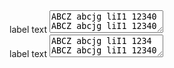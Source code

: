 <section>
  <label for="textarea">label text</label>
  <textarea class="au-text-input au-text-input--block" name="textarea" id="textarea">
ABCZ abcjg liI1 12340 ABCZ abcjg liI1 12340
  </textarea>
</section>

<div class="au-body au-body--dark">
  <label for="textarea--dark">label text</label>
  <textarea class="au-text-input au-text-input--dark au-text-input--block" name="textarea--dark" id="textarea--dark">
ABCZ abcjg liI1 1234 ABCZ abcjg liI1 12340
  </textarea>
</div>
